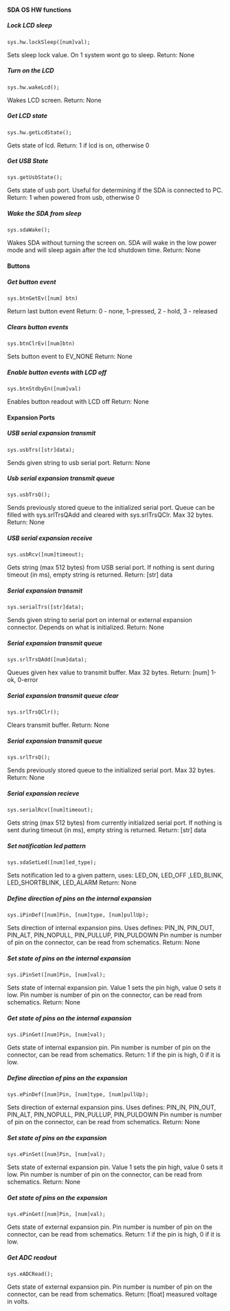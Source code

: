 #### SDA OS HW functions
##### Lock LCD sleep
    sys.hw.lockSleep([num]val);
Sets sleep lock value. On 1 system wont go to sleep.
Return: None
##### Turn on the LCD
    sys.hw.wakeLcd();
Wakes LCD screen.
Return: None
##### Get LCD state
    sys.hw.getLcdState();
Gets state of lcd.
Return: 1 if lcd is on, otherwise 0
##### Get USB State
    sys.getUsbState();
Gets state of usb port. Useful for determining if the SDA is connected to PC.
Return: 1 when powered from usb, otherwise 0
##### Wake the SDA from sleep
    sys.sdaWake();
Wakes SDA without turning the screen on.
SDA will wake in the low power mode and will sleep again after the lcd shutdown time.
Return: None
#### Buttons
##### Get button event
    sys.btnGetEv([num] btn)
Return last button event
Return: 0 - none, 1-pressed, 2 - hold, 3 - released
##### Clears button events
    sys.btnClrEv([num]btn)
Sets button event to EV_NONE
Return: None
##### Enable button events with LCD off
    sys.btnStdbyEn([num]val)
Enables button readout with LCD off
Return: None
#### Expansion Ports
##### USB serial expansion transmit
    sys.usbTrs([str]data);
Sends given string to usb serial port.
Return: None
##### Usb serial expansion transmit queue
    sys.usbTrsQ();
Sends previously stored queue to the initialized serial port.
Queue can be filled with sys.srlTrsQAdd and cleared with sys.srlTrsQClr.
Max 32 bytes.
Return: None
##### USB serial expansion receive
    sys.usbRcv([num]timeout);
Gets string (max 512 bytes) from USB serial port.
If nothing is sent during timeout (in ms), empty string is returned.
Return: [str] data
##### Serial expansion transmit
    sys.serialTrs([str]data);
Sends given string to serial port on internal or external expansion connector.
Depends on what is initialized.
Return: None
##### Serial expansion transmit queue
    sys.srlTrsQAdd([num]data);
Queues given hex value to transmit buffer.
Max 32 bytes.
Return: [num] 1-ok, 0-error
##### Serial expansion transmit queue clear
    sys.srlTrsQClr();
Clears transmit buffer.
Return: None
##### Serial expansion transmit queue
    sys.srlTrsQ();
Sends previously stored queue to the initialized serial port.
Max 32 bytes.
Return: None
##### Serial expansion recieve
    sys.serialRcv([num]timeout);
Gets string (max 512 bytes) from currently initialized serial port.
If nothing is sent during timeout (in ms), empty string is returned.
Return: [str] data
##### Set notification led pattern
    sys.sdaSetLed([num]led_type);
Sets notification led to a given pattern, uses:
LED_ON, LED_OFF ,LED_BLINK, LED_SHORTBLINK, LED_ALARM
Return: None
##### Define direction of pins on the internal expansion
    sys.iPinDef([num]Pin, [num]type, [num]pullUp);
Sets direction of internal expansion pins.
Uses defines: PIN_IN, PIN_OUT, PIN_ALT, PIN_NOPULL, PIN_PULLUP, PIN_PULDOWN
Pin number is number of pin on the connector, can be read from schematics.
Return: None
##### Set state of pins on the internal expansion
    sys.iPinSet([num]Pin, [num]val);
Sets state of internal expansion pin.
Value 1 sets the pin high, value 0 sets it low.
Pin number is number of pin on the connector, can be read from schematics.
Return: None
##### Get state of pins on the internal expansion
    sys.iPinGet([num]Pin, [num]val);
Gets state of internal expansion pin.
Pin number is number of pin on the connector, can be read from schematics.
Return: 1 if the pin is high, 0 if it is low.
##### Define direction of pins on the expansion
    sys.ePinDef([num]Pin, [num]type, [num]pullUp);
Sets direction of external expansion pins.
Uses defines: PIN_IN, PIN_OUT, PIN_ALT, PIN_NOPULL, PIN_PULLUP, PIN_PULDOWN
Pin number is number of pin on the connector, can be read from schematics.
Return: None
##### Set state of pins on the expansion
    sys.ePinSet([num]Pin, [num]val);
Sets state of external expansion pin.
Value 1 sets the pin high, value 0 sets it low.
Pin number is number of pin on the connector, can be read from schematics.
Return: None
##### Get state of pins on the expansion
    sys.ePinGet([num]Pin, [num]val);
Gets state of external expansion pin.
Pin number is number of pin on the connector, can be read from schematics.
Return: 1 if the pin is high, 0 if it is low.
##### Get ADC readout
    sys.eADCRead();
Gets state of external expansion pin.
Pin number is number of pin on the connector, can be read from schematics.
Return: [float] measured voltage in volts.
